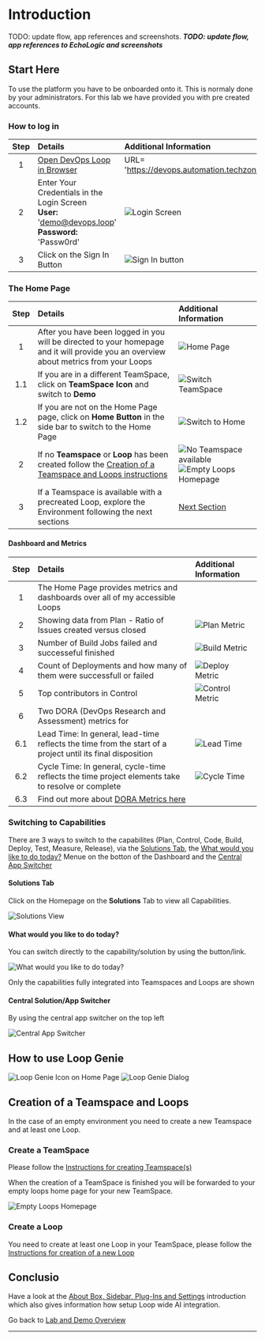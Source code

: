 # Introduction

TODO: update flow, app references and screenshots.
_**TODO: update flow, app references to EchoLogic and screenshots**_

## Start Here

To use the platform you have to be onboarded onto it. This is normaly done by your administrators. For this lab we have provided you with pre created accounts.

### How to log in

| Step | Details                                                                                                     | Additional Information                                       |
|:----:|:------------------------------------------------------------------------------------------------------------|:-------------------------------------------------------------|
|  1   | [Open DevOps Loop in Browser][URLDevOpsLoop]                                                                | URL= 'https://devops.automation.techzone.ibm.com/automation' |
|  2   | Enter Your Credentials in the Login Screen <br> **User:** 'demo@devops.loop' <br>  **Password:** 'Passw0rd' | ![Login Screen][LoginDialog]                                 |
|  3   | Click on the Sign In Button                                                                                 | ![Sign In button][SignInButton]                              |

### The Home Page

| Step | Details                                                                                                                               | Additional Information                          |
|:----:|:--------------------------------------------------------------------------------------------------------------------------------------|:------------------------------------------------|
|  1   | After you have been logged in you will be directed to your homepage and it will provide you an overview about metrics from your Loops | ![Home Page][LoopHomePageView]                  |
| 1.1  | If you are in a different TeamSpace, click on **TeamSpace Icon** and switch to **Demo**                                               | ![Switch TeamSpace][SwitchToHome]               |
| 1.2  | If you are not on the Home Page page, click on **Home Button** in the side bar to switch to the Home Page                             | ![Switch to Home][HomePageSideBar]              |
|  2   | If no **Teamspace** or **Loop** has been created follow the [Creation of a Teamspace and Loops instructions](#creation-of-a-teamspace-and-loops)      | ![No Teamspace available][NoTeamSpaceAvailable] ![Empty Loops Homepage][LoopHomePageCreateNewLoop] |
|  3   | If a Teamspace is available with a precreated Loop, explore the Environment following the next sections                                |  [Next Section](#dashboard-and-metrics)  |

#### Dashboard and Metrics

| Step | Details                                                                                                       | Additional Information           |
|:----:|:--------------------------------------------------------------------------------------------------------------|:---------------------------------|
|  1   | The Home Page provides metrics and dashboards over all of my accessible Loops                                 |                                  |
|  2   | Showing data from Plan - Ratio of Issues created versus closed                                                | ![Plan Metric][MetricPlan]       |
|  3   | Number of Build Jobs failed and successeful finished                                                          | ![Build Metric][MetricBuild]     |
|  4   | Count of Deployments and how many of them were successfull or failed                                          | ![Deploy Metric][MetricDeploy]   |
|  5   | Top contributors in Control                                                                                   | ![Control Metric][MetricControl] |
|  6   | Two DORA (DevOps Research and Assessment) metrics for                                                         |                                  |
| 6.1  | Lead Time: In general, lead-time reflects the time from the start of a project until its final disposition    | ![Lead Time][KPIDoraLeadTime]    |
| 6.2  | Cycle Time: In general, cycle-time reflects the time project elements take to resolve or complete             | ![Cycle Time][KPIDoraCycleTime]  |
| 6.3  | Find out more about [DORA Metrics here](https://www.ibm.com/docs/en/devops-velocity/5.1.0?topic=metrics-dora) |                                  |

### Switching to Capabilities

There are 3 ways to switch to the capabilites (Plan, Control, Code, Build, Deploy, Test, Measure, Release), via the [Solutions Tab](#solutions-tab), the [What would you like to do today?](#what-would-you-like-to-do-today) Menue on the botton of the Dashboard and the [Central App Switcher](#central-solutionapp-switcher)

#### Solutions Tab

Click on the Homepage on the **Solutions** Tab to view all Capabilities.

![Solutions View][SolutionsView]

#### What would you like to do today?

You can switch directly to the capability/solution by using the button/link.

![What would you like to do today?][WhatWouldYouLikeToDoToday]

Only the capabilities fully integrated into Teamspaces and Loops are shown

#### Central Solution/App Switcher

By using the central app switcher on the top left

![Central App Switcher][CentralAppSwitcher]

## How to use Loop Genie

![Loop Genie Icon on Home Page][LoopHomeLoopGenieIcon]
![Loop Genie Dialog][LoopGenieDialog]

## Creation of a Teamspace and Loops

In the case of an empty environment you need to create a new Teamspace and at least one Loop.

### Create a TeamSpace

Please follow the [Instructions for creating Teamspace(s)][InstructionsCreateTeamSpace]

When the creation of a TeamSpace is finished you will be forwarded to your empty loops home page for your new TeamSpace.

![Empty Loops Homepage][LoopHomePageCreateNewLoop]

### Create a Loop

You need to create at least one Loop in your TeamSpace, please follow the [Instructions for creation of a new Loop][InstructionsCreateLoop]

## Conclusio

Have a look at the [About Box, Sidebar, Plug-Ins and Settings][IntroAboutBoxSidebarPlugins] introduction which also gives information how setup Loop wide AI integration.

Go back to [Lab and Demo Overview][GoBackToDemoOverview]

---

[LoopHomePageView]: media/Loop_Home_Page.png
[LoopHomePageCreateNewLoop]: loops/media/Loop_Teamspace_07_CreateNewLoop_Home.png
[HomePageSideBar]: media/Loop_Home_Page_SideBar.png
[InstructionsCreateTeamSpace]: teamspace/index.md
[InstructionsCreateLoop]: loops/index.md
[GoBackToDemoOverview]: ../index.md#introduction
[LoopHomeLoopGenieIcon]: media/../intro/media/LOOP_HomePage_LoopGenieButton.png
[LoopGenieDialog]: intro/media/LOOP_HomePage_LoopGenieDialog.png
[IntroAboutBoxSidebarPlugins]: intro/index.md
[URLDevOpsLoop]: https://devops.automation.techzone.ibm.com/automation
[LoginDialog]: media/Loop_Login_Page.png
[SignInButton]: media/Loop_SignInButton.png
[MetricPlan]: media/LoopHome_Plan_metrics.png
[MetricBuild]: media/LoopHome_Build_Metrics.png
[MetricDeploy]: media/LoopHome_Deploy_Metrics.png
[MetricControl]: media/LoopHome_Control_metrics.png
[KPIDoraLeadTime]: media/LoopHome_LeadTime.png
[KPIDoraCycleTime]: media/LoopHome_CycleTime.png
[WhatWouldYouLikeToDoToday]: media/Loop_whatwouldyouliketodotoday.png
[CentralAppSwitcher]: media/Loop_central_app_control.png
[NoTeamSpaceAvailable]: media/INIT_1_NoTeamspace.png
[SwitchToHome]: media/Loop_Sidebar_SwitchTeamSpace.png
[SolutionsView]: media/Loop_Home_Page_Solutions.png
